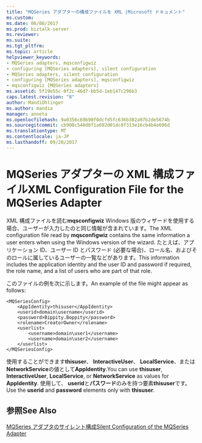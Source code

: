 ```yaml
---
title: "MQSeries アダプターの構成ファイルを XML |Microsoft ドキュメント"
ms.custom: 
ms.date: 06/08/2017
ms.prod: biztalk-server
ms.reviewer: 
ms.suite: 
ms.tgt_pltfrm: 
ms.topic: article
helpviewer_keywords:
- MQSeries adapters, mqsconfigwiz
- configuring [MQSeries adapters], silent configuration
- MQSeries adapters, silent configuration
- configuring [MQSeries adapters], mqsconfigwiz
- mqsconfigwiz [MQSeries adapters]
ms.assetid: 5f19e55c-0f2c-46d7-bb5d-1eb147c296b3
caps.latest.revision: "8"
author: MandiOhlinger
ms.author: mandia
manager: anneta
ms.openlocfilehash: 9a0356c69b90f0dcfd5fc636b302a97b2de5674b
ms.sourcegitcommit: cb908c540d8f1a692d01dc8f313e16cb4b4e696d
ms.translationtype: MT
ms.contentlocale: ja-JP
ms.lasthandoff: 09/20/2017
---
```

# <a name="xml-configuration-file-for-the-mqseries-adapter"></a><span data-ttu-id="d32c9-102">MQSeries アダプターの XML 構成ファイル</span><span class="sxs-lookup"><span data-stu-id="d32c9-102">XML Configuration File for the MQSeries Adapter</span></span>
<span data-ttu-id="d32c9-103">XML 構成ファイルを読む**mqsconfigwiz** Windows 版のウィザードを使用する場合、ユーザーが入力したのと同じ情報が含まれています。</span><span class="sxs-lookup"><span data-stu-id="d32c9-103">The XML configuration file read by **mqsconfigwiz** contains the same information a user enters when using the Windows version of the wizard.</span></span> <span data-ttu-id="d32c9-104">たとえば、アプリケーション ID、ユーザー ID とパスワード (必要な場合)、ロール名、およびそのロールに属しているユーザーの一覧などがあります。</span><span class="sxs-lookup"><span data-stu-id="d32c9-104">This information includes the application identity and the user ID and password if required, the role name, and a list of users who are part of that role.</span></span>  
  
 <span data-ttu-id="d32c9-105">このファイルの例を次に示します。</span><span class="sxs-lookup"><span data-stu-id="d32c9-105">An example of the file might appear as follows:</span></span>  
  
```  
<MQSeriesConfig>  
    <AppIdentity>thisuser</AppIdentity>  
    <userid>domain\username</userid>  
    <password>Bippity.Boppity</password>  
    <rolename>CreatorOwner</rolename>  
    <userlist>  
        <username>domain\user1</username>  
        <username>domain\user2</username>  
    </userlist>  
</MQSeriesConfig>  
```  
  
 <span data-ttu-id="d32c9-106">使用することができます**thisuser**、 **InteractiveUser**、 **LocalService**、または**NetworkService**の値として**AppIdentity**.</span><span class="sxs-lookup"><span data-stu-id="d32c9-106">You can use **thisuser**, **InteractiveUser**, **LocalService**, or **NetworkService** as values for **AppIdentity**.</span></span> <span data-ttu-id="d32c9-107">使用して、 **userid**と**パスワード**のみを持つ要素**thisuser**です。</span><span class="sxs-lookup"><span data-stu-id="d32c9-107">Use the **userid** and **password** elements only with **thisuser**.</span></span>  
  
## <a name="see-also"></a><span data-ttu-id="d32c9-108">参照</span><span class="sxs-lookup"><span data-stu-id="d32c9-108">See Also</span></span>  
 [<span data-ttu-id="d32c9-109">MQSeries アダプタのサイレント構成</span><span class="sxs-lookup"><span data-stu-id="d32c9-109">Silent Configuration of the MQSeries Adapter</span></span>](../core/silent-configuration-of-the-mqseries-adapter.md)